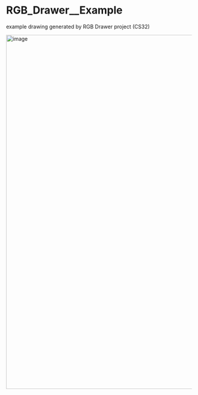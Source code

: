 # RGB_Drawer__Example
example drawing generated by RGB Drawer project (CS32)

<img width="961" alt="image" src="https://user-images.githubusercontent.com/72886906/227749017-2f8d7ada-0e62-4d9a-a889-90775f5b951e.png">
